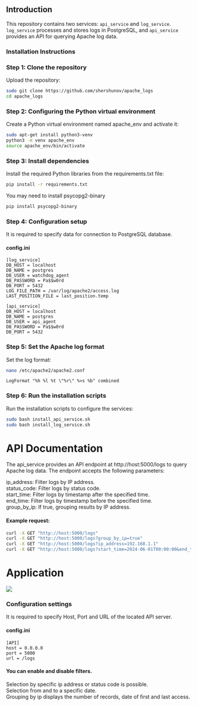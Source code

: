 ## Introduction
This repository contains two services: `api_service` and `log_service`. `log_service` processes and stores logs in PostgreSQL, and `api_service` provides an API for querying Apache log data.

### Installation Instructions

### Step 1: Clone the repository
Upload the repository:
```bash
sudo git clone https://github.com/shershunov/apache_logs
cd apache_logs
```

### Step 2: Configuring the Python virtual environment
Create a Python virtual environment named apache_env and activate it:
```bash
sudo apt-get install python3-venv
python3 -m venv apache_env
source apache_env/bin/activate
```

### Step 3: Install dependencies
Install the required Python libraries from the requirements.txt file:
```bash
pip install -r requirements.txt
```
You may need to install psycopg2-binary
```bash
pip install psycopg2-binary
```

### Step 4: Configuration setup
It is required to specify data for connection to PostgreSQL database.
#### config.ini
```
[log_service]
DB_HOST = localhost
DB_NAME = postgres
DB_USER = watchdog_agent
DB_PASSWORD = Pa$$w0rd
DB_PORT = 5432
LOG_FILE_PATH = /var/log/apache2/access.log
LAST_POSITION_FILE = last_position.temp

[api_service]
DB_HOST = localhost
DB_NAME = postgres
DB_USER = api_agent
DB_PASSWORD = Pa$$w0rd
DB_PORT = 5432
```

### Step 5: Set the Apache log format
Set the log format:
```bash
nano /etc/apache2/apache2.conf
```
```
LogFormat "%h %l %t \"%r\" %>s %b" combined
```

### Step 6: Run the installation scripts
Run the installation scripts to configure the services:
```bash
sudo bash install_api_service.sh
sudo bash install_log_service.sh
```

# API Documentation
The api_service provides an API endpoint at http://host:5000/logs to query Apache log data. The endpoint accepts the following parameters:

ip_address: Filter logs by IP address.<br>
status_code: Filter logs by status code.<br>
start_time: Filter logs by timestamp after the specified time.<br>
end_time: Filter logs by timestamp before the specified time.<br>
group_by_ip: If true, grouping results by IP address.<br>

#### Example request:
```bash
curl -X GET "http://host:5000/logs"
curl -X GET "http://host:5000/logs?group_by_ip=true"
curl -X GET "http://host:5000/logs?ip_address=192.168.1.1"
curl -X GET "http://host:5000/logs?start_time=2024-06-01T00:00:00&end_time=2024-06-10T23:59:59"
```
# Application
<img src="https://github.com/shershunov/apache_logs/assets/71601841/83b29eca-a7ce-4003-a332-06438958672d"/>

### Configuration settings
It is required to specify Host, Port and URL of the located API server.

#### config.ini
```
[API]
host = 0.0.0.0
port = 5000
url = /logs
```

#### You can enable and disable filters.

Selection by specific ip address or status code is possible.<br>
Selection from and to a specific date.<br>
Grouping by ip displays the number of records, date of first and last access.
